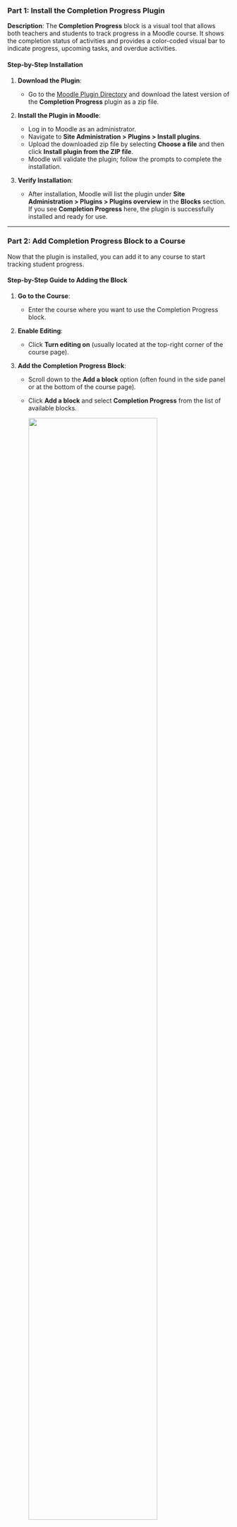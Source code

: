 ### **Part 1: Install the Completion Progress Plugin**

**Description**: The **Completion Progress** block is a visual tool that allows both teachers and students to track progress in a Moodle course. It shows the completion status of activities and provides a color-coded visual bar to indicate progress, upcoming tasks, and overdue activities.

#### **Step-by-Step Installation**

1. **Download the Plugin**:
   - Go to the [Moodle Plugin Directory](https://moodle.org/plugins/block_completion_progress) and download the latest version of the **Completion Progress** plugin as a zip file.

2. **Install the Plugin in Moodle**:
   - Log in to Moodle as an administrator.
   - Navigate to **Site Administration > Plugins > Install plugins**.
   - Upload the downloaded zip file by selecting **Choose a file** and then click **Install plugin from the ZIP file**.
   - Moodle will validate the plugin; follow the prompts to complete the installation.

3. **Verify Installation**:
   - After installation, Moodle will list the plugin under **Site Administration > Plugins > Plugins overview** in the **Blocks** section. If you see **Completion Progress** here, the plugin is successfully installed and ready for use.

---

### **Part 2: Add Completion Progress Block to a Course**

Now that the plugin is installed, you can add it to any course to start tracking student progress.

#### **Step-by-Step Guide to Adding the Block**

1. **Go to the Course**:
   - Enter the course where you want to use the Completion Progress block.

2. **Enable Editing**:
   - Click **Turn editing on** (usually located at the top-right corner of the course page).

3. **Add the Completion Progress Block**:
   - Scroll down to the **Add a block** option (often found in the side panel or at the bottom of the course page).
   - Click **Add a block** and select **Completion Progress** from the list of available blocks.
   
     <img src="https://github.com/LEARN-LK/lms/blob/master/img/p-2-Completion Progress-01.png" style="max-width: 100%;width: 80%;">

4. **Position the Block**:
   - Once added, the **Completion Progress** block will appear on the right side of your course page. You can reposition it by dragging or configuring it to display in a particular location.

      <img src="https://github.com/LEARN-LK/lms/blob/master/img/p-2-Completion Progress-02.png" style="max-width: 100%;width: 40%;">

---

### **Part 3: Enable Activity Completion for Course Activities**

To make use of the Completion Progress block, you need to enable **Activity Completion** for each activity or resource you want to track.

#### **Example Steps for Enabling Activity Completion**

1. **Go to an Activity**:
   - Select any activity you want to track, such as an **Assignment**, **Quiz**, or **Forum**.

2. **Edit the Activity Settings**:
   - Click **Edit** next to the activity, then select **Edit settings**.

3. **Enable Activity Completion**:
   - Scroll down to the **Completion conditions** section.
   - In the **Completion conditions** dropdown, select one of the following options:
      - **None**: The activity won’t be tracked.
      - **Students must manually mark the activity as done**: Allows students to mark it as done themselves.
      - **Activity is completed when students do all the following:**: Set specific criteria, such as View the activity, Start discussions or post replies, or Receive a grade the activity.
          <img src="https://github.com/LEARN-LK/lms/blob/master/img/p-3-Completion Progress-03.png" style="max-width: 100%;width: 80%;">

4. **Save Changes**:
   - After setting the completion criteria, click **Save and return to course**.

5. **Repeat** this for each activity you want to include in the Completion Progress block.

---

### **Part 4: Configure the Completion Progress Block**

Once the activities have Activity Completion enabled, configure the Completion Progress block to display the desired activities.

#### **Step-by-Step Guide for Configuring the Block**

1. **Open Block Settings**:
   - In the **Completion Progress** block, click the **gear icon** (⚙️) to access **Block Settings**.

2. **Customize the Block**:
   - Choose how you want activities displayed:
      - **Order of activities**: Display activities based on order in the course or by expected completion date.
      - **Highlight upcoming activities**: Enable this to emphasize activities with due dates, helping students stay on track.
      - **Progress bar colors**: Configure colors to indicate the status of each activity:
         - **Green**: Completed.
         - **Red**: Overdue.
         - **Yellow**: In progress.
         - **Blue**: Upcoming.

3. **Save Settings**:
   - After setting up the display options, click **Save changes**.

---

### **Part 5: Example Scenario of Completion Progress in Action**

Let’s say you want to track progress for **Assignment 1**, **Quiz 1**, and a **Discussion Forum**. Here’s how it would look in action:

1. **For Assignment 1**:
   - Set **Activity completion** to "Show activity as complete when conditions are met" and choose **Require grade**.

2. **For Quiz 1**:
   - Set **Activity completion** to "Show activity as complete when conditions are met" and require a passing grade.

3. **For the Discussion Forum**:
   - Set **Activity completion** to "Show activity as complete when conditions are met" and require a certain number of posts.

4. **Monitor Progress**:
   - The Completion Progress block now shows these three activities with a color-coded bar, indicating each student’s progress. For example:
      - **Green** for completed items.
      - **Red** for overdue items.
      - **Yellow** for activities that are in progress or pending completion.
      - **Blue** for upcoming tasks.

---

### **Viewing and Using the Completion Progress Block**

- **For Students**: Students will see a color-coded bar displaying their progress for each tracked activity, helping them manage deadlines and upcoming tasks.
- **For Teachers**: Teachers can click on the block to view an overview of each student’s progress, making it easier to identify students who may need reminders or additional support to complete the activities.

    <img src="https://github.com/LEARN-LK/lms/blob/master/img/p-5-1-Completion Progress-04.png" style="max-width: 100%;width: 30%;">

  <img src="https://github.com/LEARN-LK/lms/blob/master/img/p-5-Completion Progress-04.png" style="max-width: 100%;width: 80%;">

---

This comprehensive setup helps ensure both teachers and students can track, monitor, and stay up-to-date with course activities using the Completion Progress block in Moodle.

